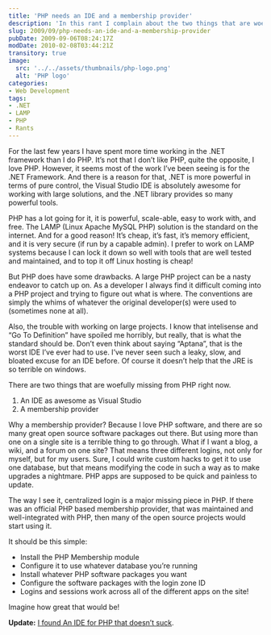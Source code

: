 ```yaml
---
title: 'PHP needs an IDE and a membership provider'
description: 'In this rant I complain about the two things that are woefully missing for PHP development right now: An IDE as awesome as Visual Studio and a membership provider.'
slug: 2009/09/php-needs-an-ide-and-a-membership-provider
pubDate: 2009-09-06T08:24:17Z
modDate: 2010-02-08T03:44:21Z
transitory: true
image:
  src: '../../assets/thumbnails/php-logo.png'
  alt: 'PHP logo'
categories:
- Web Development
tags:
- .NET
- LAMP
- PHP
- Rants
---
```


For the last few years I have spent more time working in the .NET framework than I do PHP. It’s not that I don’t like PHP, quite the opposite, I love PHP. However, it seems most of the work I’ve been seeing is for the .NET Framework. And there is a reason for that, .NET is more powerful in terms of pure control, the Visual Studio IDE is absolutely awesome for working with large solutions, and the .NET library provides so many powerful tools.

PHP has a lot going for it, it is powerful, scale-able, easy to work with, and free. The LAMP (Linux Apache MySQL PHP) solution is the standard on the internet. And for a good reason! It’s cheap, it’s fast, it’s memory efficient, and it is very secure (if run by a capable admin). I prefer to work on LAMP systems because I can lock it down so well with tools that are well tested and maintained, and to top it off Linux hosting is cheap!

But PHP does have some drawbacks. A large PHP project can be a nasty endeavor to catch up on. As a developer I always find it difficult coming into a PHP project and trying to figure out what is where. The conventions are simply the whims of whatever the original developer(s) were used to (sometimes none at all).

<!-- more -->

Also, the trouble with working on large projects. I know that intelisense and “Go To Definition” have spoiled me horribly, but really, that is what the standard should be. Don’t even think about saying “Aptana”, that is the worst IDE I’ve ever had to use. I’ve never seen such a leaky, slow, and bloated excuse for an IDE before. Of course it doesn’t help that the JRE is so terrible on windows.

There are two things that are woefully missing from PHP right now.

 1. An IDE as awesome as Visual Studio
 2. A membership provider

Why a membership provider? Because I love PHP software, and there are so many great open source software packages out there. But using more than one on a single site is a terrible thing to go through. What if I want a blog, a wiki, and a forum on one site? That means three different logins, not only for myself, but for my users. Sure, I could write custom hacks to get it to use one database, but that means modifying the code in such a way as to make upgrades a nightmare. PHP apps are supposed to be quick and painless to update.

The way I see it, centralized login is a major missing piece in PHP. If there was an official PHP based membership provider, that was maintained and well-integrated with PHP, then many of the open source projects would start using it.

It should be this simple:

 * Install the PHP Membership module
 * Configure it to use whatever database you’re running
 * Install whatever PHP software packages you want
 * Configure the software packages with the login zone ID
 * Logins and sessions work across all of the different apps on the site!

Imagine how great that would be!

**Update:** [I found An IDE for PHP that doesn’t suck](/2010/01/an-ide-for-php-that-doesnt-suck/).
